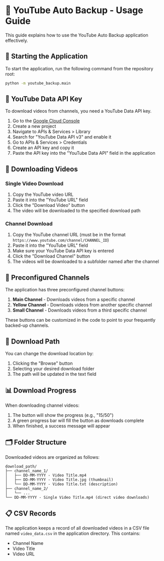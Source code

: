 # 📝 YouTube Auto Backup - Usage Guide

This guide explains how to use the YouTube Auto Backup application effectively.

## 🚀 Starting the Application

To start the application, run the following command from the repository root:

```bash
python -m youtube_backup.main
```

## 🔑 YouTube Data API Key

To download videos from channels, you need a YouTube Data API key. 

1. Go to the [Google Cloud Console](https://console.cloud.google.com/)
2. Create a new project
3. Navigate to APIs & Services > Library
4. Search for "YouTube Data API v3" and enable it
5. Go to APIs & Services > Credentials
6. Create an API key and copy it
7. Paste the API key into the "YouTube Data API" field in the application

## 💾 Downloading Videos

### Single Video Download

1. Copy the YouTube video URL
2. Paste it into the "YouTube URL" field
3. Click the "Download Video" button
4. The video will be downloaded to the specified download path

### Channel Download

1. Copy the YouTube channel URL (must be in the format `https://www.youtube.com/channel/CHANNEL_ID`)
2. Paste it into the "YouTube URL" field
3. Make sure your YouTube Data API key is entered
4. Click the "Download Channel" button
5. The videos will be downloaded to a subfolder named after the channel

## 🔄 Preconfigured Channels

The application has three preconfigured channel buttons:

1. **Main Channel** - Downloads videos from a specific channel
2. **Yellow Channel** - Downloads videos from another specific channel
3. **Small Channel** - Downloads videos from a third specific channel

These buttons can be customized in the code to point to your frequently backed-up channels.

## 📂 Download Path

You can change the download location by:

1. Clicking the "Browse" button
2. Selecting your desired download folder
3. The path will be updated in the text field

## 📊 Download Progress

When downloading channel videos:

1. The button will show the progress (e.g., "15/50")
2. A green progress bar will fill the button as downloads complete
3. When finished, a success message will appear

## 🗂️ Folder Structure

Downloaded videos are organized as follows:

```
download_path/
├── channel_name_1/
│   ├── DD-MM-YYYY - Video Title.mp4
│   ├── DD-MM-YYYY - Video Title.jpg (thumbnail)
│   └── DD-MM-YYYY - Video Title.txt (description)
├── channel_name_2/
│   └── ...
└── DD-MM-YYYY - Single Video Title.mp4 (direct video downloads)
```

## 📋 CSV Records

The application keeps a record of all downloaded videos in a CSV file named `video_data.csv` in the application directory. This contains:

- Channel Name
- Video Title
- Video URL 